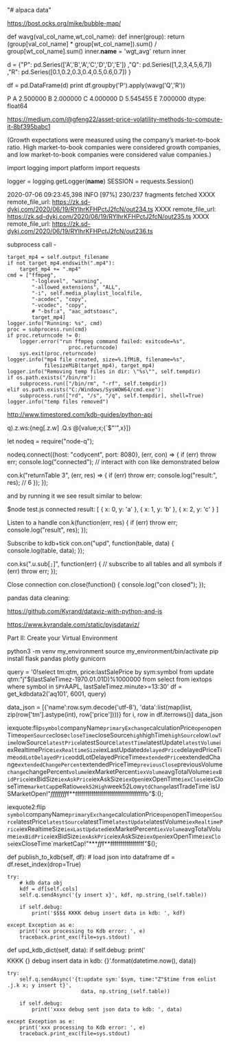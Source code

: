 "# alpaca data" 

https://bost.ocks.org/mike/bubble-map/


def wavg(val_col_name,wt_col_name):
    def inner(group):
        return (group[val_col_name] * group[wt_col_name]).sum() / group[wt_col_name].sum()
    inner.__name__ = 'wgt_avg'
    return inner



d = {"P": pd.Series(['A','B','A','C','D','D','E'])
     ,"Q": pd.Series([1,2,3,4,5,6,7])
    ,"R": pd.Series([0.1,0.2,0.3,0.4,0.5,0.6,0.7])
     }

df = pd.DataFrame(d)
print df.groupby('P').apply(wavg('Q','R'))

P
A    2.500000
B    2.000000
C    4.000000
D    5.545455
E    7.000000
dtype: float64


https://medium.com/@gfeng22/asset-price-volatility-methods-to-compute-it-8bf395babc1


(Growth expectations were measured using the company’s market-to-book ratio. High market-to-book companies were considered growth companies, and low market-to-book companies were considered value companies.)


import logging
import platform
import requests

logger = logging.getLogger(__name__)
SESSION = requests.Session()

2020-07-06 09:23:45,398 INFO     [97%] 230/237 fragments fetched
XXXX remote_file_url: https://zk.sd-dykj.com/2020/06/19/RYlhrKFHPctJ2fcN/out234.ts
XXXX remote_file_url: https://zk.sd-dykj.com/2020/06/19/RYlhrKFHPctJ2fcN/out235.ts
XXXX remote_file_url: https://zk.sd-dykj.com/2020/06/19/RYlhrKFHPctJ2fcN/out236.ts

subprocess call -

    target_mp4 = self.output_filename
    if not target_mp4.endswith(".mp4"):
        target_mp4 += ".mp4"
    cmd = ["ffmpeg",
            "-loglevel", "warning",
            "-allowed_extensions", "ALL",
            "-i", self.media_playlist_localfile,
            "-acodec", "copy",
            "-vcodec", "copy",
            # "-bsf:a", "aac_adtstoasc",
            target_mp4]
    logger.info("Running: %s", cmd)
    proc = subprocess.run(cmd)
    if proc.returncode != 0:
        logger.error("run ffmpeg command failed: exitcode=%s",
                        proc.returncode)
        sys.exit(proc.returncode)
    logger.info("mp4 file created, size=%.1fMiB, filename=%s",
                filesizeMiB(target_mp4), target_mp4)
    logger.info("Removing temp files in dir: \"%s\"", self.tempdir)
    if os.path.exists("/bin/rm"):
        subprocess.run(["/bin/rm", "-rf", self.tempdir])
    elif os.path.exists("C:/Windows/SysWOW64/cmd.exe"):
        subprocess.run(["rd", "/s", "/q", self.tempdir], shell=True)
    logger.info("temp files removed")
    


http://www.timestored.com/kdb-guides/python-api

q).z.ws:{neg[.z.w] .Q.s @[value;x;{`$"'",x}]}

let nodeq = require("node-q");

nodeq.connect({host: "codycent", port: 8080}, (err, con) => {
if (err) throw err;
console.log("connected");
// interact with con like demonstrated below

con.k("returnTable 3", (err, res) => {
if (err) throw err;
console.log("result:", res); // 6
});
});

and by running it we see result similar to below:


$node test.js
connected
result: [ { x: 0, y: 'a' }, { x: 1, y: 'b' }, { x: 2, y: 'c' } ]


Listen to a handle
con.k(function(err, res) {
	if (err) throw err;
	console.log("result", res);
});

Subscribe to kdb+tick
con.on("upd", function(table, data) {
	console.log(table, data);
});

con.ks(".u.sub[`;`]", function(err) { // subscribe to all tables and all symbols
	if (err) throw err;
});

Close connection
con.close(function() {
	console.log("con closed");
});


pandas data cleaning:

https://github.com/Kyrand/dataviz-with-python-and-js

https://www.kyrandale.com/static/pyjsdataviz/

Part II: Create your Virtual Environment

python3 -m venv my_environment
source my_environment/bin/activate
pip install flask pandas plotly gunicorn


query = '0!select tm:qtm, price:lastSalePrice by sym:symbol from update qtm:"j"$(lastSaleTimez-1970.01.01D)%1000000 from select from iextops where symbol in `SPY`AAPL, lastSaleTimez.minute>=13:30'
df = get_kdbdata2('aq101', 6001, query)

data_json = [{'name':row.sym.decode('utf-8'), 'data':list(map(list, zip(row['tm'].astype(int), row['price'])))} for i, row in df.iterrows()]
data_json


iexquote:flip`symbol`companyName`primaryExchange`calculationPrice`open`openTime`openSource`close`closeTime`closeSource`high`highTime`highSource`low`lowTime`lowSource`latestPrice`latestSource`latestTime`latestUpdate`latestVolume`iexRealtimePrice`iexRealtimeSize`iexLastUpdated`delayedPrice`delayedPriceTime`oddLotDelayedPrice`oddLotDelayedPriceTime`extendedPrice`extendedChange`extendedChangePercent`extendedPriceTime`previousClose`previousVolume`change`changePercent`volume`iexMarketPercent`iexVolume`avgTotalVolume`iexBidPrice`iexBidSize`iexAskPrice`iexAskSize`iexOpen`iexOpenTime`iexClose`iexCloseTime`marketCap`peRatio`week52High`week52Low`ytdChange`lastTradeTime`isUSMarketOpen!"****ff*ff*ff*ff*f**fffffffffffffffffffffffffffffffffffb"$\:();

iexquote2:flip `symbol`companyName`primaryExchange`calculationPrice`open`openTime`openSource`latestPrice`latestSource`latestTime`latestUpdate`latestVolume`iexRealtimePrice`iexRealtimeSize`iexLastUpdated`iexMarketPercent`iexVolume`avgTotalVolume`iexBidPrice`iexBidSize`iexAskPrice`iexAskSize`iexOpen`iexOpenTime`iexClose`iexCloseTime`marketCap!"****ff*f**fffffffffffffffff"$\();


def publish_to_kdb(self, df):
    # load json into dataframe
    df = df.reset_index(drop=True)

    try:
        # kdb data obj
        kdf = df[self.cols]
        self.q.sendAsync('{y insert x}', kdf, np.string_(self.table))

        if self.debug:
            print('$$$$ KKKK debug insert data in kdb: ', kdf)

    except Exception as e:
        print('xxx processing to Kdb error: ', e)
        traceback.print_exc(file=sys.stdout)


def upd_kdb_dict(self, data):
    if self.debug:
        print('$$$$ KKKK {} debug insert data in kdb: {}'.format(datetime.now(), data))

    try:
        self.q.sendAsync('{t:update sym:`$sym, time:"Z"$time from enlist .j.k x; y insert t}',
                            data, np.string_(self.table))

        if self.debug:
            print('xxxx debug sent json data to kdb: ', data)

    except Exception as e:
        print('xxx processing to Kdb error: ', e)
        traceback.print_exc(file=sys.stdout)
